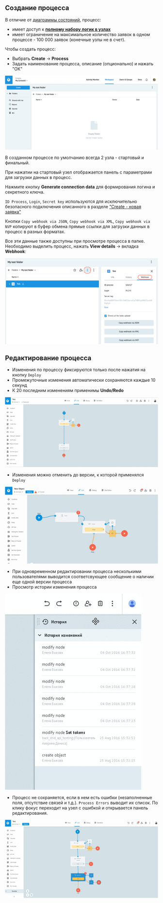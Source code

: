 ## Создание процесса

В отличие от [диаграммы состояний](state_diagramm.md), процесс:
-   имеет доступ к **[полному набору логик в узлах](../nodes/README.md)**
-   имеет ограничение на максимальное количество заявок в одном процессе - 100 000 заявок (конечные узлы не в счет).

Чтобы создать процесс:
* Выбрать **Create** → **Process**
* Задать наименование процесса, описание (опционально) и нажать "ОК"

![](../img/process_and_state/create_process.gif)

В созданном процессе по умолчанию всегда 2 узла - стартовый и финальный.

При нажатии на стартовый узел отображается панель с параметрами для загрузки данных в процесс.

Нажмите кнопку **Generate connection data** для формирования логина и секретного ключа.

`ID Process`, `Login`, `Secret key` используются для исключительно безопасного подключения описанного в разделе ["Create - новая заявка"](../../api/v1/upload-modify.md)

Кнопки `Copy webhook via JSON`, `Copy webhook via XML`, `Copy webhook via NVP` копируют в буфер обмена прямые ссылки для загрузки данных в процесс в разных форматах.

Все эти данные также доступны при просмотре процесса в папке.
Необходимо выделить процесс, нажать **View details** → вкладка **Webhook**:

![](../img/process_and_state/webhook.png)

## Редактирование процесса

* Изменения по процессу фиксируются только после нажатия на кнопку `Deploy`
* Промежуточные изменения автоматически сохраняются каждые 10 секунд
* К 20 последним изменениям применимы **Undo/Redo**

![](../img/process_and_state/undo.gif)

* Изменения можно отменить до версии, к которой применялся `Deploy`

![](../img/process_and_state/deploy.gif)

* При одновременном редактировании процесса несколькими пользователями выводится соответсвующее сообщение о наличии еще одной версии процесса
* Просмотр истории изменения процесса

![](../img/process_and_state/history.gif)

* Процесс не сохраняется, если в нем есть ошибки (незаполненные поля, отсутствие связей и т.д.). `Process Errors` выводит их список.
По клику фокус переходит на узел с ошибкой и открывается панель редактирования.

![](../img/process_and_state/errors.gif)
